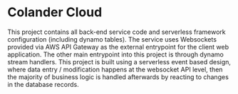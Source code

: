 # Colander Cloud

This project contains all back-end service code and serverless framework configuration (including dynamo tables). The service uses Websockets provided via AWS API Gateway as the external entrypoint for the client web application. The other main entrypoint into this project is through dynamo stream handlers. This project is built using a serverless event based design, where data entry / modification happens at the websocket API level, then the majority of business logic is handled afterwards by reacting to changes in the database records.
